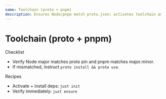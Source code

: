 ```yaml
---
name: Toolchain (proto + pnpm)
description: Ensures Node/pnpm match proto.json; activates toolchain and fixes version mismatches.
---
```


# Toolchain (proto + pnpm)

Checklist

- Verify Node major matches proto pin and pnpm matches major.minor.
- If mismatched, instruct `proto install && proto use`.

Recipes

- Activate + install deps: `just init`
- Verify immediately: `just ensure`
